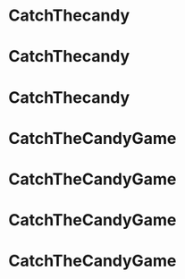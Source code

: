 # CatchThecandy
# CatchThecandy
# CatchThecandy
# CatchTheCandyGame
# CatchTheCandyGame
# CatchTheCandyGame
# CatchTheCandyGame

